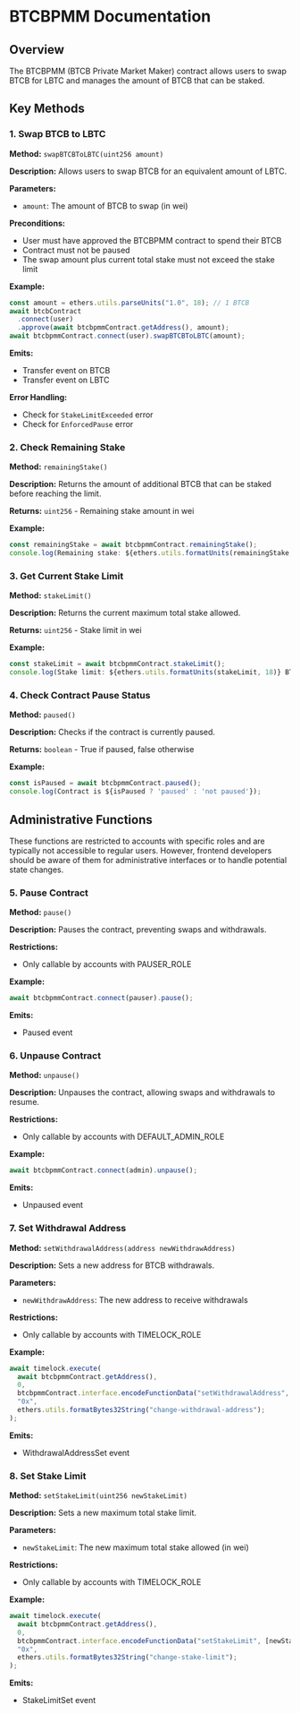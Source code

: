 # BTCBPMM Documentation

## Overview

The BTCBPMM (BTCB Private Market Maker) contract allows users to swap BTCB for LBTC and manages the amount of BTCB that can be staked.

## Key Methods

### 1. Swap BTCB to LBTC

**Method:** `swapBTCBToLBTC(uint256 amount)`

**Description:** Allows users to swap BTCB for an equivalent amount of LBTC.

**Parameters:**

- `amount`: The amount of BTCB to swap (in wei)

**Preconditions:**

- User must have approved the BTCBPMM contract to spend their BTCB
- Contract must not be paused
- The swap amount plus current total stake must not exceed the stake limit

**Example:**

```javascript
const amount = ethers.utils.parseUnits("1.0", 18); // 1 BTCB
await btcbContract
  .connect(user)
  .approve(await btcbpmmContract.getAddress(), amount);
await btcbpmmContract.connect(user).swapBTCBToLBTC(amount);
```

**Emits:**

- Transfer event on BTCB
- Transfer event on LBTC

**Error Handling:**

- Check for `StakeLimitExceeded` error
- Check for `EnforcedPause` error

### 2. Check Remaining Stake

**Method:** `remainingStake()`

**Description:** Returns the amount of additional BTCB that can be staked before reaching the limit.

**Returns:** `uint256` - Remaining stake amount in wei

**Example:**

```javascript
const remainingStake = await btcbpmmContract.remainingStake();
console.log(Remaining stake: ${ethers.utils.formatUnits(remainingStake, 18)} BTCB);
```

### 3. Get Current Stake Limit

**Method:** `stakeLimit()`

**Description:** Returns the current maximum total stake allowed.

**Returns:** `uint256` - Stake limit in wei

**Example:**

```javascript
const stakeLimit = await btcbpmmContract.stakeLimit();
console.log(Stake limit: ${ethers.utils.formatUnits(stakeLimit, 18)} BTCB);
```

### 4. Check Contract Pause Status

**Method:** `paused()`

**Description:** Checks if the contract is currently paused.

**Returns:** `boolean` - True if paused, false otherwise

**Example:**

```javascript
const isPaused = await btcbpmmContract.paused();
console.log(Contract is ${isPaused ? 'paused' : 'not paused'});
```

## Administrative Functions

These functions are restricted to accounts with specific roles and are typically not accessible to regular users. However, frontend developers should be aware of them for administrative interfaces or to handle potential state changes.

### 5. Pause Contract

**Method:** `pause()`

**Description:** Pauses the contract, preventing swaps and withdrawals.

**Restrictions:**

- Only callable by accounts with PAUSER_ROLE

**Example:**

```javascript
await btcbpmmContract.connect(pauser).pause();
```

**Emits:**

- Paused event

### 6. Unpause Contract

**Method:** `unpause()`

**Description:** Unpauses the contract, allowing swaps and withdrawals to resume.

**Restrictions:**

- Only callable by accounts with DEFAULT_ADMIN_ROLE

**Example:**

```javascript
await btcbpmmContract.connect(admin).unpause();
```

**Emits:**

- Unpaused event

### 7. Set Withdrawal Address

**Method:** `setWithdrawalAddress(address newWithdrawAddress)`

**Description:** Sets a new address for BTCB withdrawals.

**Parameters:**

- `newWithdrawAddress`: The new address to receive withdrawals

**Restrictions:**

- Only callable by accounts with TIMELOCK_ROLE

**Example:**

```javascript
await timelock.execute(
  await btcbpmmContract.getAddress(),
  0,
  btcbpmmContract.interface.encodeFunctionData("setWithdrawalAddress", [newWithdrawAddress]),
  "0x",
  ethers.utils.formatBytes32String("change-withdrawal-address");
);
```

**Emits:**

- WithdrawalAddressSet event

### 8. Set Stake Limit

**Method:** `setStakeLimit(uint256 newStakeLimit)`

**Description:** Sets a new maximum total stake limit.

**Parameters:**

- `newStakeLimit`: The new maximum total stake allowed (in wei)

**Restrictions:**

- Only callable by accounts with TIMELOCK_ROLE

**Example:**

```javascript
await timelock.execute(
  await btcbpmmContract.getAddress(),
  0,
  btcbpmmContract.interface.encodeFunctionData("setStakeLimit", [newStakeLimit]),
  "0x",
  ethers.utils.formatBytes32String("change-stake-limit");
);
```

**Emits:**

- StakeLimitSet event
